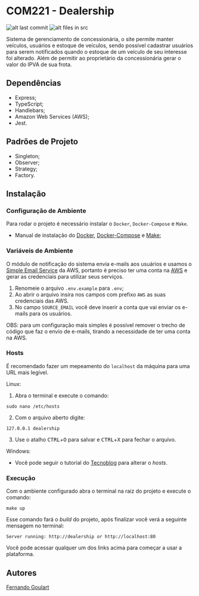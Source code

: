 # COM221 - Dealership

![alt last commit](https://img.shields.io/github/last-commit/FernasG/COM221-dealership?style=flat-square)
![alt files in src](https://img.shields.io/github/directory-file-count/FernasG/COM221-dealership/src?label=files&style=flat-square)

Sistema de gerenciamento de concessionária, o site permite manter veículos, usuários e estoque de veículos, sendo possível cadastrar usuários para serem notificados quando o estoque de um veículo de seu interesse foi alterado. Além de permitir ao proprietário da concessionária gerar o valor do IPVA de sua frota.

## Dependências

- Express;
- TypeScript;
- Handlebars;
- Amazon Web Services (AWS);
- Jest.

## Padrões de Projeto

- Singleton;
- Observer;
- Strategy;
- Factory.

## Instalação

### Configuração de Ambiente

Para rodar o projeto é necessário instalar o `Docker`, `Docker-Compose` e `Make`.

- Manual de instalação do [Docker](https://docs.docker.com/engine/install/), [Docker-Compose](https://docs.docker.com/compose/install/) e [Make](https://cmake.org/install/);

### Variáveis de Ambiente

O módulo de notificação do sistema envia e-mails aos usuários e usamos o [Simple Email Service](https://aws.amazon.com/pt/ses/) da AWS, portanto é preciso ter uma conta na [AWS](https://aws.amazon.com/) e gerar as credenciais para utilizar seus serviços.

1. Renomeie o arquivo `.env.example` para `.env`;
2. Ao abrir o arquivo insira nos campos com prefixo `AWS` as suas credenciais das AWS.
3. No campo `SOURCE_EMAIL` você deve inserir a conta que vai enviar os e-mails para os usuários.

OBS: para um configuração mais simples é possível remover o trecho de código que faz o envio de e-mails, tirando a necessidade de ter uma conta na AWS.

### Hosts

É recomendado fazer um mepeamento do `localhost` da máquina para uma URL mais legível.

Linux:
1. Abra o terminal e execute o comando:
```
sudo nano /etc/hosts
```
2. Com o arquivo aberto digite:
```
127.0.0.1 dealership
```
3. Use o atalho <kbd>CTRL</kbd>+<kbd>O</kbd> para salvar e <kbd>CTRL</kbd>+<kbd>X</kbd> para fechar o arquivo.

Windows:
- Você pode seguir o tutorial do [Tecnoblog](https://tecnoblog.net/responde/editar-arquivo-hosts-windows/) para alterar o _hosts_.

### Execução

Com o ambiente configurado abra o terminal na raiz do projeto e execute o comando:
```
make up
```
Esse comando fará o _build_ do projeto, após finalizar você verá a seguinte mensagem no terminal:
```
Server running: http://dealership or http://localhost:80
```
Você pode acessar qualquer um dos links acima para começar a usar a plataforma.

## Autores

[Fernando Goulart](https://www.linkedin.com/in/fernando-goulart-2534901b9/)